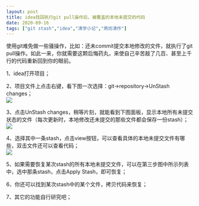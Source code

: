```yaml
---
layout: post
title: idea找回执行git pull操作后，被覆盖的本地未提交的代码
date: 2020-09-16
tags: ["git stash","idea","清学小记","燕坊清作"]
---
```


<!-- wp:paragraph -->

使用git难免做一些骚操作，比如：还未commit提交本地修改的文件，就执行了git pull操作。如此一来，你就需要这颗后悔药丸，来使自己辛苦敲了几百、甚至上千行的代码重新回到你的眼前。

<!-- /wp:paragraph -->

<!-- wp:paragraph -->

1、idea打开项目；

<!-- /wp:paragraph -->

<!-- wp:paragraph -->

2、项目文件上点击右键，看下图一次选择：git→repository→UnStash changes；  
![](http://image.bmqy.net/wp-content/uploads/2020/09/QQ截图20200916095424.png)

<!-- /wp:paragraph -->

<!-- wp:paragraph -->

3、点击UnStash changes，稍等片刻，就能看到下图面板，显示本地所有未提交状态的文件（每次更新时，本地修改还未提交的那些文件都会保存一份stash）；  
![](http://image.bmqy.net/wp-content/uploads/2020/09/QQ截图20200916095627.png)

<!-- /wp:paragraph -->

<!-- wp:paragraph -->

4、选择其中一条stash，点击view按钮，可以查看具体的本地未提交文件有哪些，双击文件还可以查看代码；  
![](http://image.bmqy.net/wp-content/uploads/2020/09/QQ截图20200916095820.png)

<!-- /wp:paragraph -->

<!-- wp:paragraph -->

5、如果需要恢复某次stash的所有本地未提交文件，可以在第三步图中所示列表中，选中那条stash，点击Apply Stash，即可恢复；

<!-- /wp:paragraph -->

<!-- wp:paragraph -->

6、你还可以找到某次stash中的某个文件，拷贝代码来恢复；

<!-- /wp:paragraph -->

<!-- wp:paragraph -->

7、其它的功能自行研究吧；

<!-- /wp:paragraph -->